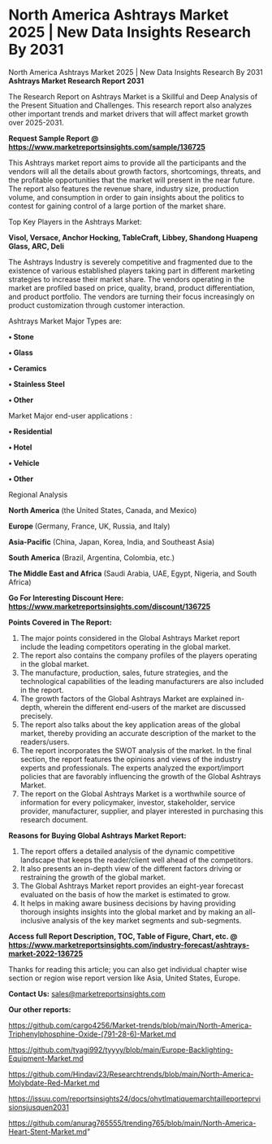 # North America Ashtrays Market 2025 | New Data Insights Research By 2031
North America Ashtrays Market 2025 | New Data Insights Research By 2031
<strong>Ashtrays Market Research Report 2031</strong>

The Research Report on Ashtrays Market is a Skillful and Deep Analysis of the Present Situation and Challenges. This research report also analyzes other important trends and market drivers that will affect market growth over 2025-2031.

<strong>Request Sample Report @ <a href=https://www.marketreportsinsights.com/sample/136725>https://www.marketreportsinsights.com/sample/136725</a></strong>

This Ashtrays market report aims to provide all the participants and the vendors will all the details about growth factors, shortcomings, threats, and the profitable opportunities that the market will present in the near future. The report also features the revenue share, industry size, production volume, and consumption in order to gain insights about the politics to contest for gaining control of a large portion of the market share.

Top Key Players in the Ashtrays Market:

<strong>Visol, Versace, Anchor Hocking, TableCraft, Libbey, Shandong Huapeng Glass, ARC, Deli</strong>

The Ashtrays Industry is severely competitive and fragmented due to the existence of various established players taking part in different marketing strategies to increase their market share. The vendors operating in the market are profiled based on price, quality, brand, product differentiation, and product portfolio. The vendors are turning their focus increasingly on product customization through customer interaction.

Ashtrays Market Major Types are:

<strong>• Stone

• Glass

• Ceramics

• Stainless Steel

• Other</strong>

Market Major end-user applications :

<strong>• Residential

• Hotel

• Vehicle

• Other</strong>

Regional Analysis

</u><strong><b>North America</b></strong> (the United States, Canada, and Mexico)

<strong><b>Europe </b></strong>(Germany, France, UK, Russia, and Italy)

<strong><b>Asia-Pacific</b></strong> (China, Japan, Korea, India, and Southeast Asia)

<strong><b>South America</b></strong> (Brazil, Argentina, Colombia, etc.)

<strong><b>The Middle East and Africa</b></strong> (Saudi Arabia, UAE, Egypt, Nigeria, and South Africa)

<strong>Go For Interesting Discount Here: <a href=https://www.marketreportsinsights.com/discount/136725>https://www.marketreportsinsights.com/discount/136725</a></strong>

<strong>Points Covered in The Report:</strong>
<ol>
  <li>The major points considered in the Global Ashtrays Market report include the leading competitors operating in the global market.</li>
  <li>The report also contains the company profiles of the players operating in the global market.</li>
  <li>The manufacture, production, sales, future strategies, and the technological capabilities of the leading manufacturers are also included in the report.</li>
  <li>The growth factors of the Global Ashtrays Market are explained in-depth, wherein the different end-users of the market are discussed precisely.</li>
  <li>The report also talks about the key application areas of the global market, thereby providing an accurate description of the market to the readers/users.</li>
  <li>The report incorporates the SWOT analysis of the market. In the final section, the report features the opinions and views of the industry experts and professionals. The experts analyzed the export/import policies that are favorably influencing the growth of the Global Ashtrays Market.</li>
  <li>The report on the Global Ashtrays Market is a worthwhile source of information for every policymaker, investor, stakeholder, service provider, manufacturer, supplier, and player interested in purchasing this research document.</li>
</ol>
<strong>Reasons for Buying Global Ashtrays Market Report:</strong>

<ol>
  <li>The report offers a detailed analysis of the dynamic competitive landscape that keeps the reader/client well ahead of the competitors.</li>
  <li>It also presents an in-depth view of the different factors driving or restraining the growth of the global market.</li>
  <li>The Global Ashtrays Market report provides an eight-year forecast evaluated on the basis of how the market is estimated to grow.</li>
  <li>It helps in making aware business decisions by having providing thorough insights insights into the global market and by making an all-inclusive analysis of the key market segments and sub-segments.</li>
</ol>
<strong>Access full Report Description, TOC, Table of Figure, Chart, etc. @ <a href=https://www.marketreportsinsights.com/industry-forecast/ashtrays-market-2022-136725>https://www.marketreportsinsights.com/industry-forecast/ashtrays-market-2022-136725</a></strong>


Thanks for reading this article; you can also get individual chapter wise section or region wise report version like Asia, United States, Europe.

<strong>Contact Us:</strong>
sales@marketreportsinsights.com

<strong>Our other reports:</strong>

<a href=https://github.com/cargo4256/Market-trends/blob/main/North-America-Triphenylphosphine-Oxide-(791-28-6)-Market.md>https://github.com/cargo4256/Market-trends/blob/main/North-America-Triphenylphosphine-Oxide-(791-28-6)-Market.md</a>

<a href=https://github.com/tyagi992/tyyyy/blob/main/Europe-Backlighting-Equipment-Market.md>https://github.com/tyagi992/tyyyy/blob/main/Europe-Backlighting-Equipment-Market.md</a>

<a href=https://github.com/Hindavi23/Researchtrends/blob/main/North-America-Molybdate-Red-Market.md>https://github.com/Hindavi23/Researchtrends/blob/main/North-America-Molybdate-Red-Market.md</a>

<a href=https://issuu.com/reportsinsights24/docs/ohvtlmatiquemarchtailleporteprvisionsjusquen2031>https://issuu.com/reportsinsights24/docs/ohvtlmatiquemarchtailleporteprvisionsjusquen2031</a>

<a href=https://github.com/anurag765555/trending765/blob/main/North-America-Heart-Stent-Market.md>https://github.com/anurag765555/trending765/blob/main/North-America-Heart-Stent-Market.md</a>"
